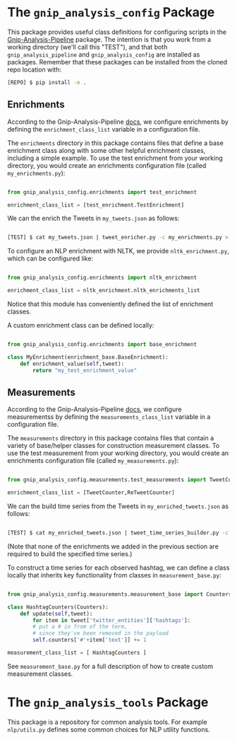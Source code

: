 # The `gnip_analysis_config` Package

This package provides useful class definitions for configuring scripts in the
[Gnip-Analysis-Pipeline](https://github.com/jeffakolb/Gnip-Analysis-Pipeline) package.
The intention is that you work from a working directory (we'll call this "TEST"), and that 
both `gnip_analysis_pipeline` and `gnip_analysis_config` are installed as packages.
Remember that these packages can be installed from the cloned repo location with:

```bash
[REPO] $ pip install -e .
```

## Enrichments

According to the Gnip-Analysis-Pipeline 
[docs](https://github.com/jeffakolb/Gnip-Analysis-Pipeline/blob/master/README.md), 
we configure enrichments by defining
the `enrichment_class_list` variable in a configuration file.

The `enrichments` directory in this package contains files that define a base enrichment class along with
some other helpful enrichment classes, including a simple example. To use the test enrichment
from your working directory, you would create an enrichments configuration file 
(called `my_enrichments.py`):

```python

from gnip_analysis_config.enrichments import test_enrichment

enrichment_class_list = [test_enrichment.TestEnrichment]
```

We can the enrich the Tweets in `my_tweets.json` as follows:

```bash

[TEST] $ cat my_tweets.json | tweet_enricher.py -c my_enrichments.py > my_enriched_tweets.json

```

To configure an NLP enrichment with NLTK, we provide `nltk_enrichment.py`, which can be configured like:

```python

from gnip_analysis_config.enrichments import nltk_enrichment

enrichment_class_list = nltk_enrichment.nltk_enrichments_list
```

Notice that this module has conveniently defined the list of enrichment classes.

A custom enrichment class can be defined locally:

```python

from gnip_analysis_config.enrichments import base_enrichment

class MyEnrichment(enrichment_base.BaseEnrichment):
    def enrichment_value(self,tweet):
        return "my_test_enrichment_value"
```

## Measurements

According to the Gnip-Analysis-Pipeline 
[docs](https://github.com/jeffakolb/Gnip-Analysis-Pipeline/blob/master/README.md), 
we configure measurementss by defining
the `measurements_class_list` variable in a configuration file.

The `measurements` directory in this package contains files that contain a variety of base/helper 
classes for construction measurement classes. To use the test measurement
from your working directory, you would create an enrichments configuration file 
(called `my_measurements.py`):

```python

from gnip_analysis_config.measurements.test_measurements import TweetCounter,ReTweetCounter

enrichment_class_list = [TweetCounter,ReTweetCounter]
```

We can the build time series from the Tweets in `my_enriched_tweets.json` as follows:

```bash

[TEST] $ cat my_enriched_tweets.json | tweet_time_series_builder.py -c my_measurements.py > time_series.csv

```

(Note that none of the enrichments we added in the previous section 
are required to build the specified time series.)

To construct a time series for each observed hashtag, we can define a class locally that inherits
key functionality from classes in `measurement_base.py`:

```python

from gnip_analysis_config.measurements.measurement_base import Counters

class HashtagCounters(Counters):
    def update(self,tweet):
        for item in tweet['twitter_entities']['hashtags']:
        # put a # in from of the term,
        # since they've been removed in the payload
        self.counters['#'+item['text']] += 1

measurement_class_list = [ HashtagCounters ]
```

See `measurement_base.py` for a full description of how to create custom measurement classes. 

# The `gnip_analysis_tools` Package

This package is a repository for common analysis tools. For example `nlp/utils.py` 
defines some common choices for NLP utility functions.
